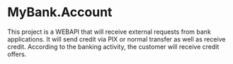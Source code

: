 # MyBank.Account

This project is a WEBAPI that will receive external requests from bank applications. It will send credit via PIX or normal transfer as well as receive credit. According to the banking activity, the customer will receive credit offers.
